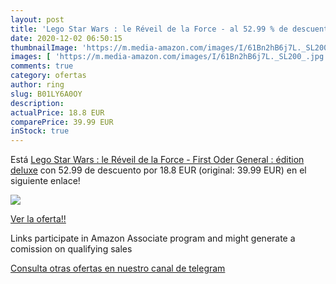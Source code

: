 ```yaml
---
layout: post
title: 'Lego Star Wars : le Réveil de la Force - al 52.99 % de descuento'
date: 2020-12-02 06:50:15
thumbnailImage: 'https://m.media-amazon.com/images/I/61Bn2hB6j7L._SL200_.jpg'
images: [ 'https://m.media-amazon.com/images/I/61Bn2hB6j7L._SL200_.jpg' ]
comments: true
category: ofertas
author: ring
slug: B01LY6A0OY
description:
actualPrice: 18.8 EUR
comparePrice: 39.99 EUR
inStock: true
---
```


Está [Lego Star Wars : le Réveil de la Force - First Oder General : édition deluxe](https://www.amazon.fr/dp/B01LY6A0OY/?tag=tolees0d-21) con 52.99 de descuento por 18.8 EUR (original: 39.99 EUR) en el siguiente enlace!

[![](https://m.media-amazon.com/images/I/61Bn2hB6j7L._SL200_.jpg)](https://www.amazon.fr/dp/B01LY6A0OY/?tag=tolees0d-21)

[Ver la oferta!!](https://www.amazon.fr/dp/B01LY6A0OY/?tag=tolees0d-21)

Links participate in Amazon Associate program and might generate a comission on qualifying sales

[Consulta otras ofertas en nuestro canal de telegram](https://t.me/s/ofertas25)
